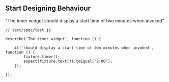 ##  Start Designing Behaviour

"The timer widget should display a start time of two minutes when invoked"

```
// test/spec/test.js

describe('The timer widget', function () {

    it('should display a start time of two minutes when invoked', function () {
        fixture.timer();
        expect(fixture.text()).toEqual('2:00');
    });

});
```
